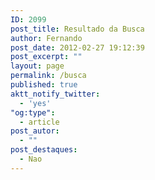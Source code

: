 ```yaml
---
ID: 2099
post_title: Resultado da Busca
author: Fernando
post_date: 2012-02-27 19:12:39
post_excerpt: ""
layout: page
permalink: /busca
published: true
aktt_notify_twitter:
  - 'yes'
"og:type":
  - article
post_autor:
  - ""
post_destaques:
  - Nao
---
```

